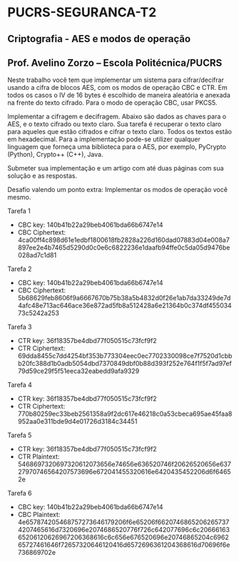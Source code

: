 # PUCRS-SEGURANCA-T2

## Criptografia - AES e modos de operação
## Prof. Avelino Zorzo – Escola Politécnica/PUCRS


Neste trabalho você tem que implementar um sistema para cifrar/decifrar usando a cifra de blocos AES, com os modos de operação CBC e CTR. Em todos os casos o IV de 16 bytes é escolhido de maneira aleatória e anexada na frente do texto cifrado. Para o modo de operação CBC, usar PKCS5.    

Implementar a cifragem e decifragem. Abaixo são dados as chaves para o AES, e o texto cifrado ou texto claro. Sua tarefa é recuperar o texto claro para aqueles que estão cifrados e cifrar o texto claro. Todos os textos estão em hexadecimal.  Para a implementação pode-se utilizer qualquer linguagem que forneça uma biblioteca para o AES, por exemplo, PyCrypto (Python), Crypto++ (C++), Java.     

Submeter sua implementação e um artigo com até duas páginas com sua solução e as respostas.    

Desafio valendo um ponto extra: Implementar os modos de operação você mesmo.     


Tarefa 1 
*	CBC key: 140b41b22a29beb4061bda66b6747e14
*	CBC Ciphertext: 
4ca00ff4c898d61e1edbf1800618fb2828a226d160dad07883d04e008a7897ee2e4b7465d5290d0c0e6c6822236e1daafb94ffe0c5da05d9476be028ad7c1d81


Tarefa 2
*	CBC key: 140b41b22a29beb4061bda66b6747e14
*	CBC Ciphertext:
5b68629feb8606f9a6667670b75b38a5b4832d0f26e1ab7da33249de7d4afc48e713ac646ace36e872ad5fb8a512428a6e21364b0c374df45503473c5242a253


Tarefa 3
*	CTR key: 36f18357be4dbd77f050515c73fcf9f2
*	CTR Ciphertext: 
69dda8455c7dd4254bf353b773304eec0ec7702330098ce7f7520d1cbbb20fc388d1b0adb5054dbd7370849dbf0b88d393f252e764f1f5f7ad97ef79d59ce29f5f51eeca32eabedd9afa9329


Tarefa 4
*	CTR key: 36f18357be4dbd77f050515c73fcf9f2
*	CTR Ciphertext: 
770b80259ec33beb2561358a9f2dc617e46218c0a53cbeca695ae45faa8952aa0e311bde9d4e01726d3184c34451


Tarefa 5
*	CTR key: 36f18357be4dbd77f050515c73fcf9f2
*	CTR Plaintext: 
5468697320697320612073656e74656e636520746f20626520656e63727970746564207573696e672041455320616e6420435452206d6f64652e


Tarefa 6
*	CBC key: 140b41b22a29beb4061bda66b6747e14
*	CBC Plaintext:
4e657874205468757273646179206f6e65206f66207468652062657374207465616d7320696e2074686520776f726c642077696c6c2066616365206120626967206368616c6c656e676520696e20746865204c696265727461646f72657320646120416d6572696361204368616d70696f6e736869702e
